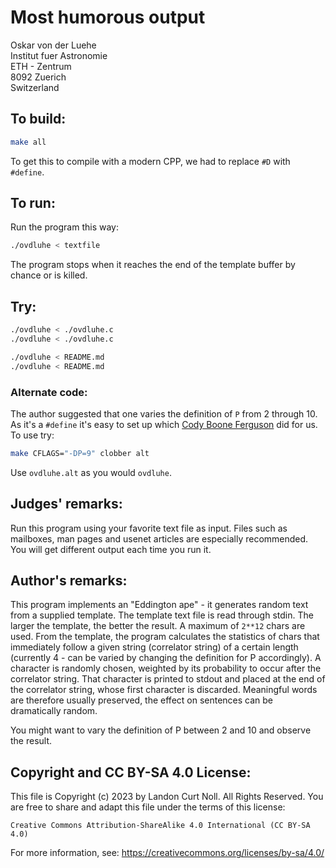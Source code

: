 # Most humorous output

Oskar von der Luehe  
Institut fuer Astronomie  
ETH - Zentrum  
8092 Zuerich  
Switzerland  

## To build:

```sh
make all
```

To get this to compile with a modern CPP, we had to replace `#D` with `#define`.

## To run:

Run the program this way:

```sh
./ovdluhe < textfile
```

The program stops when it reaches the end of the template buffer 
by chance or is killed.

## Try:

```sh
./ovdluhe < ./ovdluhe.c
./ovdluhe < ./ovdluhe.c

./ovdluhe < README.md
./ovdluhe < README.md
```

### Alternate code:

The author suggested that one varies the definition of `P` from 2 through 10. As
it's a `#define` it's easy to set up which [Cody Boone
Ferguson](/winners.html#Cody_Boone_Ferguson) did for us. To use try:

```sh
make CFLAGS="-DP=9" clobber alt
```

Use `ovdluhe.alt` as you would `ovdluhe`.

## Judges' remarks:

Run this program using your favorite text file as input.  Files
such as mailboxes, man pages and usenet articles are especially
recommended.  You will get different output each time you run it.



## Author's remarks:

This program implements an "Eddington ape" - it generates
random text from a supplied template.  The template text file
is read through stdin.  The larger the template, the better the
result.  A maximum of `2**12` chars are used. From the template,
the program calculates the statistics of chars that immediately
follow a given string (correlator string) of a certain length
(currently 4 - can be varied by changing the definition for P
accordingly).  A character is randomly chosen, weighted by its
probability to occur after the correlator string.  That
character is printed to stdout and placed at the end of the
correlator string, whose first character is discarded.
Meaningful words are therefore usually preserved, the effect on
sentences can be dramatically random.

You might want to vary the definition of P between 2 and 10 and
observe the result.

## Copyright and CC BY-SA 4.0 License:

This file is Copyright (c) 2023 by Landon Curt Noll.  All Rights Reserved.
You are free to share and adapt this file under the terms of this license:

    Creative Commons Attribution-ShareAlike 4.0 International (CC BY-SA 4.0)

For more information, see: https://creativecommons.org/licenses/by-sa/4.0/
